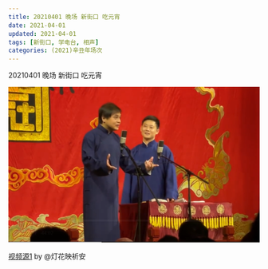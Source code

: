 ```yaml
---
title: 20210401 晚场 新街口 吃元宵
date: 2021-04-01
updated: 2021-04-01
tags: [新街口, 学电台, 相声] 
categories: (2021)辛丑年场次 
---
```

20210401 晚场 新街口 吃元宵

![](https://raw.githubusercontent.com/rhenginium/image/main/20210405005539.png)

[视频源1](https://m.weibo.cn/detail/4621305637245862)  by @灯花映祈安